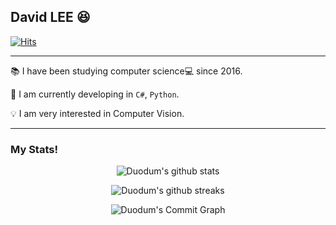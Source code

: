 ## David LEE :laughing:

[![Hits](https://hits.seeyoufarm.com/api/count/incr/badge.svg?url=https%3A%2F%2Fgithub.com%2FDuodum%2Fhit-counter&count_bg=%2379C83D&title_bg=%23555555&icon=github.svg&icon_color=%23E7E7E7&title=hits&edge_flat=false)](https://hits.seeyoufarm.com)

----
📚 I have been studying computer science💻 since 2016.

🔭 I am currently developing in `C#`, `Python`.

💡 I am very interested in Computer Vision.

----
### My Stats!
<div align=center>

![Duodum's github stats](https://github-readme-stats.vercel.app/api?username=Duodum&count_private=true&show_icons=true&theme=algolia)

![Duodum's github streaks](https://github-readme-streak-stats.herokuapp.com/?user=duodum&stroke=ffffff&background=050F2C&ring=0194DD&fire=0891b2&currStreakNum=ffffff&currStreakLabel=0194DD&sideNums=ffffff&sideLabels=ffffff&dates=ffffff)

![Duodum's Commit Graph](https://activity-graph.herokuapp.com/graph?username=duodum&bg_color=050F2C&color=ffffff&line=0194DD&point=ffffff&area_color=1c1917&area=true&custom_title=%20David%20Lee%20Commits%20Graph)

</div>
